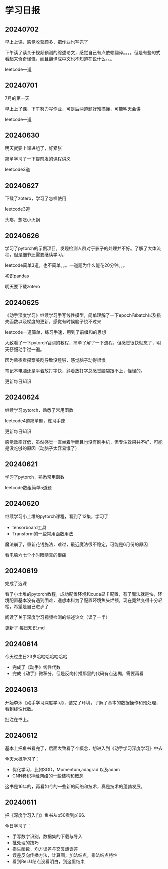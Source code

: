 # 学习日报

## 20240702

早上上课，感觉收获颇多，把作业也写完了

下午读了读关于视频预测的综述论文，感觉自己有点依赖翻译。。。。但是有些句式看起来奇奇怪怪，而且翻译成中文也不知道在说什么。。。

leetcode一道



## 20240701

7月的第一天

早上上了课，下午努力写作业，可是后两道题好难搞懂，可能明天会讲

leetcode一道



## 20240630

明天就要上课进组了，好紧张

简单学习了一下提前发的课程讲义

leetcode3道



## 20240627

下载了zotero，学习了怎样使用

leetcode3道

头疼，想吃小火锅

## 20240626

学习了pytorch的示例项目，发现检测人群对于影子的处理并不好。了解了大体流程，但是细节还需要继续学习。

leetcode简单3道，也不简单。。。一道题为什么能花20分钟。。。

初识pandas

明天要下载zotero



## 20240625

《动手深度学习》继续学习手写线性模型，简单理解了一下epoch和batch以及损失函数以及梯度的更新，感觉有时候脑子绕不过来

leetcode一道简单，练习手速，用到了前缀和的思想

大致看了一下pytorch官网的教程，简单了解了一下流程，但感觉很快就忘了，明天仔细动手过一遍。

因为熬夜看探案美剧导致没睡够，感觉脑子动得很慢

笔记本电脑还是平着放打字快，斜着放打字总感觉脑袋跟不上，怪怪的。

更新每日知识



## 20240624

继续学习pytorch，熟悉了常用函数

leetcode4道简单题，练习手速

更新每日知识

感觉效率好低，虽然感觉一直坐着学而且也没有刷手机，但专注效果并不好，可能是没吃够的原因（动脑子太容易饿了）



## 20240621

学习了pytorch，熟悉常用函数

leetcode数组简单5道题



## 20240620

继续学习小土堆的pytorch课程，看到了12集，学习了

- tensorboard工具
- Transform的一些常用函数用法

魔法崩了，重新花钱施法，难过，最近魔法很不稳定，可能是6月份的原因

看电脑六七个小时眼睛真的很痛



## 20240619

完成了选课

看了小土堆的pytorch教程，成功配置环境和cuda显卡配置，有了魔法就是快，环境配置基本没有遇到困难，遥想本科为了配置环境焦头烂额，现在竟然变得十分轻松，希望是自己进步了

阅读了关于深度学习视频检测的综述论文（读了一半）

更新了 每日知识.md





## 20240614

今天过生日23岁哈哈哈哈哈哈哈

- 完成了《动手》线性代数
- 完成《动手》微积分，但是反向传播那里的代码有点迷糊，需要再看



## 20240613

开始李沐《动手学习深度学习》，装完了环境，了解了基本的数据操作和预处理，看到线性代数。

批注在书上。



## 20240612

基本上把鱼书看完了，后面大致看了个概念，想进入到《动手学习深度学习》中去

今天大概学习了：

- 优化学习，比如SGD，Momentum,adagrad 以及adam
- CNN卷积神经网络的一些结构和概念

这书是16年的，再看如今的一些新的网络和技术，真是技术的蓬勃发展。



## 20240611

把《深度学习入门》鱼书从p50看到p166.

今日学习了：

- 手写数字识别，数据集的下载与导入
- 批处理的技巧
- 损失函数，均方误差与交叉熵误差
- 误差反向传播方法，计算图，加法结点，乘法结点特性
- 看到ReLU结点没看明白，到这里结束



